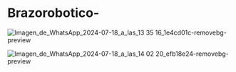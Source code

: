 # Brazorobotico-
![Imagen_de_WhatsApp_2024-07-18_a_las_13 35 16_1e4cd01c-removebg-preview](https://github.com/user-attachments/assets/bffe01e3-3105-4ea9-a761-791eee3150b3)


![Imagen_de_WhatsApp_2024-07-18_a_las_14 02 20_efb18e24-removebg-preview](https://github.com/user-attachments/assets/f9dd918c-3d84-466d-bc6f-0a8f6c1f0a49)

